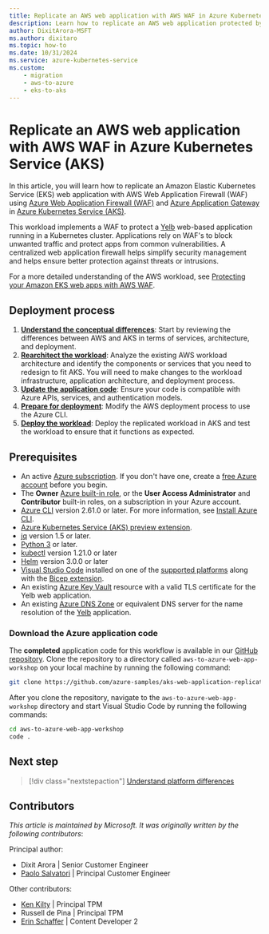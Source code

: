 ```yaml
---
title: Replicate an AWS web application with AWS WAF in Azure Kubernetes Service (AKS)
description: Learn how to replicate an AWS web application protected by AWS WAF in Azure Kubernetes Service (AKS).
author: DixitArora-MSFT
ms.author: dixitaro
ms.topic: how-to
ms.date: 10/31/2024
ms.service: azure-kubernetes-service
ms.custom: 
    - migration
    - aws-to-azure
    - eks-to-aks
---
```


# Replicate an AWS web application with AWS WAF in Azure Kubernetes Service (AKS)

In this article, you will learn how to replicate an Amazon Elastic Kubernetes Service (EKS) web application with AWS Web Application Firewall (WAF) using [Azure Web Application Firewall (WAF)][azure-waf] and [Azure Application Gateway][azure-ag] in [Azure Kubernetes Service (AKS)][aks]. 

This workload implements a WAF to protect a [Yelb][yelb] web-based application running in a Kubernetes cluster. Applications rely on WAF's to block unwanted traffic and protect apps from common vulnerabilities. A centralized web application firewall helps simplify security management and helps ensure better protection against threats or intrusions.

For a more detailed understanding of the AWS workload, see [Protecting your Amazon EKS web apps with AWS WAF][eks-aws-waf].

## Deployment process

1. [**Understand the conceptual differences**](eks-web-understand.md): Start by reviewing the differences between AWS and AKS in terms of services, architecture, and deployment.
1. [**Rearchitect the workload**](eks-web-rearchitect.md): Analyze the existing AWS workload architecture and identify the components or services that you need to redesign to fit AKS. You will need to make changes to the workload infrastructure, application architecture, and deployment process.
1. [**Update the application code**](eks-web-refactor.md): Ensure your code is compatible with Azure APIs, services, and authentication models.
1. [**Prepare for deployment**](eks-web-prepare.md): Modify the AWS deployment process to use the Azure CLI.
1. [**Deploy the workload**](eks-web-deploy.md): Deploy the replicated workload in AKS and test the workload to ensure that it functions as expected.

## Prerequisites

- An active [Azure subscription](/azure/guides/developer/azure-developer-guide#understanding-accounts-subscriptions-and-billing). If you don't have one, create a [free Azure account][azure-free] before you begin.
- The **Owner** [Azure built-in role][azure-built-in-roles], or the **User Access Administrator** and **Contributor** built-in roles, on a subscription in your Azure account.
- [Azure CLI][azure-cli] version 2.61.0 or later. For more information, see [Install Azure CLI][azure-cli].
- [Azure Kubernetes Service (AKS) preview extension][aks-preview].
- [jq][install-jq] version 1.5 or later.
- [Python 3][install-python] or later.
- [kubectl][install-kubectl] version 1.21.0 or later
- [Helm][install-helm] version 3.0.0 or later
- [Visual Studio Code][download-vscode] installed on one of the [supported platforms](https://code.visualstudio.com/docs/supporting/requirements#_platforms) along with the [Bicep extension][bicep-extension].
- An existing [Azure Key Vault][azure-kv] resource with a valid TLS certificate for the Yelb web application.
- An existing [Azure DNS Zone][azure-dns] or equivalent DNS server for the name resolution of the [Yelb][yelb] application.

### Download the Azure application code

The **completed** application code for this workflow is available in our [GitHub repository][github-repo]. Clone the repository to a directory called `aws-to-azure-web-app-workshop` on your local machine by running the following command:

```bash
git clone https://github.com/azure-samples/aks-web-application-replicate-from-aws ./aws-to-azure-web-app-workshop
```

After you clone the repository, navigate to the `aws-to-azure-web-app-workshop` directory and start Visual Studio Code by running the following commands:

```bash
cd aws-to-azure-web-app-workshop
code .
```

## Next step

> [!div class="nextstepaction"]
> [Understand platform differences][eks-edw-understand]
  
## Contributors

*This article is maintained by Microsoft. It was originally written by the following contributors*:

Principal author:
- Dixit Arora | Senior Customer Engineer
- [Paolo Salvatori](https://www.linkedin.com/in/paolo-salvatori) | Principal Customer Engineer

Other contributors:
- [Ken Kilty](https://www.linkedin.com/in/kennethkilty/) | Principal TPM
- Russell de Pina | Principal TPM
- [Erin Schaffer](https://www.linkedin.com/in/erin-schaffer-65800215b/) | Content Developer 2

<!-- LINKS -->
[yelb]: https://github.com/mreferre/yelb/

[eks-aws-waf]: https://aws.amazon.com/it/blogs/containers/protecting-your-amazon-eks-web-apps-with-aws-waf/
[azure-ag]: /azure/application-gateway/overview
[azure-waf]: /azure/web-application-firewall/overview
[aks]: ./what-is-aks.md
[azure-free]: https://azure.microsoft.com/free/
[azure-built-in-roles]: /azure/role-based-access-control/built-in-roles
[azure-cli]: /cli/azure/install-azure-cli
[aks-preview]: /azure/aks/draft#install-the-aks-preview-azure-cli-extension
[install-jq]: https://jqlang.github.io/jq/
[install-python]: https://www.python.org/downloads/
[install-kubectl]: https://kubernetes.io/docs/tasks/tools/install-kubectl/
[install-helm]: https://helm.sh/docs/intro/install/
[download-vscode]: https://code.visualstudio.com/Download
[bicep-extension]: https://marketplace.visualstudio.com/items?itemName=ms-azuretools.vscode-bicep
[github-repo]: https://github.com/azure-samples/aks-web-application-replicate-from-aws
[eks-edw-understand]: ./eks-edw-understand.md
[azure-kv]: /azure/key-vault/general/overview
[azure-dns]: /azure/dns/dns-overview

